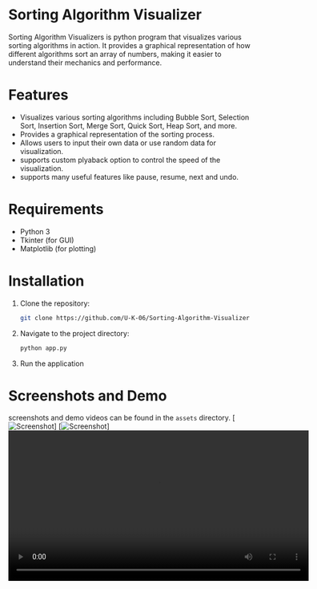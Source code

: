 # Sorting Algorithm Visualizer
Sorting Algorithm Visualizers is python program that visualizes various sorting algorithms in action. It provides a graphical representation of how different algorithms sort an array of numbers, making it easier to understand their mechanics and performance.
# Features
- Visualizes various sorting algorithms including Bubble Sort, Selection Sort, Insertion Sort, Merge Sort, Quick Sort, Heap Sort, and more.
- Provides a graphical representation of the sorting process.
- Allows users to input their own data or use random data for visualization.
- supports custom plyaback option to control the speed of the visualization.
- supports many useful features like pause, resume, next and undo.

# Requirements
- Python 3
- Tkinter (for GUI)
- Matplotlib (for plotting)
# Installation
1. Clone the repository:
   ```bash
   git clone https://github.com/U-K-06/Sorting-Algorithm-Visualizer
   ```
2. Navigate to the project directory:
   ```bash
   python app.py
    ```
3. Run the application

# Screenshots and Demo
screenshots and demo videos can be found in the `assets` directory.
[![Screenshot](assets/1.png)]
[![Screenshot](assets/2.png)]
<video width="600" controls>
  <source src="assets/3.mp4" type="video/mp4">
  Your browser does not support the video tag.
</video>